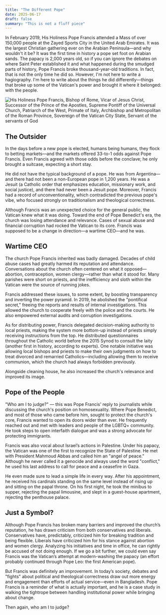 ```yaml
---
title: "The Different Pope"
date: 2025-06-17
draft: false
summary: "This is not a fluff piece"
---
```


In February 2019, His Holiness Pope Francis attended a Mass of over 150,000 people at the Zayed Sports City in the United Arab Emirates. It was the largest Christian gathering ever on the Arabian Peninsula—and why wouldn't it be? It was the first time in history a pope set foot on Arabian sands. The papacy is 2,000 years old, so if you can ignore the debates on where Saint Peter established it and what happened during the smudged parts of history, Pope Francis broke thousand-year-old traditions. In fact, that is not the only time he did so. However, I'm not here to write a hagiography. I'm here to write about the things he did differently—things that broke up some of the Vatican's power and brought it where it belonged: with the people.

![His Holiness Pope Francis, Bishop of Rome, Vicar of Jesus Christ, Successor of the Prince of the Apostles, Supreme Pontiff of the Universal Church, Patriarch of the West, Primate of Italy, Archbishop and Metropolitan of the Roman Province, Sovereign of the Vatican City State, Servant of the servants of God](/feature.jpg)

## The Outsider

In the days before a new pope is elected, humans being humans, they flock to betting markets—and the markets offered 33-to-1 odds against Pope Francis. Even Francis agreed with those odds before the conclave; he only brought a suitcase, expecting a short stay.

He did not have the typical background of a pope. He was from Argentina—and there had not been a non-European pope in 1,200 years. He was a Jesuit (a Catholic order that emphasizes education, missionary work, and social justice), and there had never been a Jesuit pope. Moreover, Francis had a record of unconventionality, which contradicted the previous pope's vibe, who focused strongly on traditionalism and theological correctness.

Although Francis was an unexpected choice for the general public, the Vatican knew what it was doing. Toward the end of Pope Benedict's era, the church was losing attendance and relevance. Cases of sexual abuse and financial corruption had rocked the Vatican to its core. Francis was supposed to be a change in direction—a wartime CEO—and he was.

## Wartime CEO

The church Pope Francis inherited was badly damaged. Decades of child abuse cases had greatly harmed its reputation and attendance. Conversations about the church often centered on what it opposed—abortion, contraception, women clergy—rather than what it stood for. Many parishes were short on priests, and the inefficiency and sloth within the Vatican were the source of running jokes.

Francis addressed these issues, to some extent, by boosting transparency and inverting the power pyramid. In 2019, he abolished the "pontifical secret," freeing the reports and results of internal investigations. This allowed the church to cooperate freely with the police and the courts. He also empowered external audits and corruption investigations.

As for distributing power, Francis delegated decision-making authority to local priests, making the system more bottom-up instead of priests simply receiving instructions from the top. He distributed questionnaires throughout the Catholic world before the 2015 Synod to consult the laity (another first in history, according to experts). One notable initiative was allowing local bishops and priests to make their own judgments on how to treat divorced and remarried Catholics—including allowing them to receive communion, which the church had always forbidden previously.

Alongside cleaning house, he also increased the church's relevance and improved its image.

## Pope of the People

"Who am I to judge?" — this was Pope Francis' reply to journalists while discussing the church's position on homosexuality. Where Pope Benedict, and most of those who came before him, sought to protect the church's core, Francis wanted to open its doors wider than ever. He frequently reached out and met with leaders and people of the LGBTQ+ community. He took steps to open interfaith dialogue and was a strong advocate for protecting immigrants.

Francis was also vocal about Israel’s actions in Palestine. Under his papacy, the Vatican was one of the first to recognize the State of Palestine. He met with President Mahmoud Abbas and called him an "angel of peace." Although he never called it a genocide and always used the word "conflict," he used his last address to call for peace and a ceasefire in Gaza.

He even made sure to lead a simple life in every way. After his appointment, he received his cardinals standing on the same level instead of rising up and sitting on the papal throne. On his first night, he took the minibus to supper, rejecting the papal limousine, and slept in a guest-house apartment, rejecting the penthouse palace.

## Just a Symbol?

Although Pope Francis has broken many barriers and improved the church’s reputation, he has drawn criticism from both conservatives and liberals. Conservatives have, predictably, criticized him for breaking tradition and being flexible. Liberals have criticized him for his stance against abortion and women clergy. Analyzing his initiatives and time in office, he can rightly be accused of not doing enough. If we go a bit further, we could even say Francis was the Vatican’s attempt at modern-washing the papacy (an effort probably continued through Pope Leo: the first American pope).

But Francis was definitely an improvement. In today’s society, debates and "fights" about political and theological correctness draw out more energy and engagement than efforts of actual service—even in Bangladesh. Pope Francis is a reminder of what is actually important, and he is a case study in walking the tightrope between handling institutional power while bringing about change.

Then again, who am I to judge?
